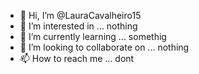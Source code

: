 - 👋 Hi, I’m @LauraCavalheiro15
- 👀 I’m interested in ... nothing
- 🌱 I’m currently learning ... somethig
- 💞️ I’m looking to collaborate on ... nothing
- 📫 How to reach me ... dont

<!---
LauraCavalheiro15/LauraCavalheiro15 is a ✨ special ✨ repository because its `README.md` (this file) appears on your GitHub profile.
You can click the Preview link to take a look at your changes.
--->
